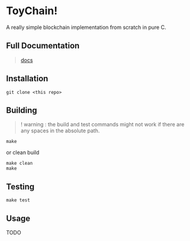 # ToyChain!

A really simple blockchain implementation from scratch in pure C.

## Full Documentation
> [docs](https://angramme.github.io/toychain/index.html)
## Installation

```
git clone <this repo>
```

## Building
> ! warning : the build and test commands might not work if there are any spaces in the absolute path.
```
make
```
or clean build
```
make clean
make
```

## Testing

```
make test
```

## Usage 

TODO